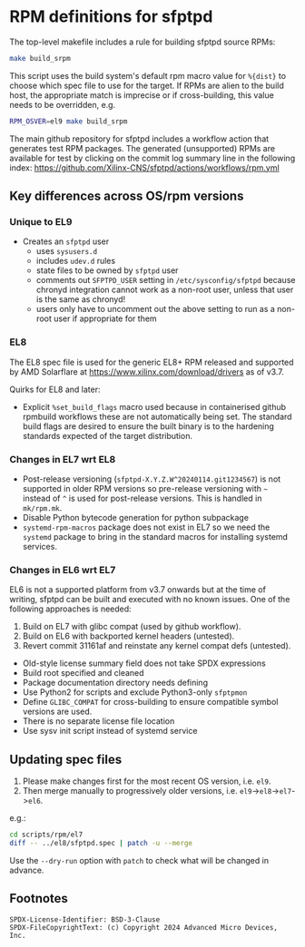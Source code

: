 # RPM definitions for sfptpd

The top-level makefile includes a rule for building sfptpd source RPMs:

```sh
make build_srpm
```

This script uses the build system's default rpm macro value for `%{dist}` to
choose which spec file to use for the target. If RPMs are alien to the build
host, the appropriate match is imprecise or if cross-building, this value
needs to be overridden, e.g.

```sh
RPM_OSVER=el9 make build_srpm
```

The main github repository for sfptpd includes a workflow action that generates
test RPM packages. The generated (unsupported) RPMs are available for test by
clicking on the commit log summary line in the following index:
<https://github.com/Xilinx-CNS/sfptpd/actions/workflows/rpm.yml>

## Key differences across OS/rpm versions

### Unique to EL9

* Creates an `sfptpd` user
   - uses `sysusers.d`
   - includes `udev.d` rules
   - state files to be owned by `sfptpd` user
   - comments out `SFPTPD_USER` setting in `/etc/sysconfig/sfptpd` because
     chronyd integration cannot work as a non-root user, unless that user
     is the same as chronyd!
   - users only have to uncomment out the above setting to run as a non-root
     user if appropriate for them

### EL8

The EL8 spec file is used for the generic EL8+ RPM released and supported by
AMD Solarflare at <https://www.xilinx.com/download/drivers> as of v3.7.

Quirks for EL8 and later:

* Explicit `%set_build_flags` macro used because in containerised github
  rpmbuild workflows these are not automatically being set. The standard build
  flags are desired to ensure the built binary is to the hardening standards
  expected of the target distribution.

### Changes in EL7 wrt EL8

* Post-release versioning (`sfptpd-X.Y.Z.W^20240114.git1234567`) is not
  supported in older RPM versions so pre-release versioning with `~` instead of
  `^` is used for post-release versions. This is handled in `mk/rpm.mk`.
* Disable Python bytecode generation for python subpackage
* `systemd-rpm-macros` package does not exist in EL7 so we need the `systemd`
  package to bring in the standard macros for installing systemd services.

### Changes in EL6 wrt EL7

EL6 is not a supported platform from v3.7 onwards but at the time of writing,
sfptpd can be built and executed with no known issues. One of the following
approaches is needed:

1. Build on EL7 with glibc compat (used by github workflow).
2. Build on EL6 with backported kernel headers (untested).
3. Revert commit 31161af and reinstate any kernel compat defs (untested).

* Old-style license summary field does not take SPDX expressions
* Build root specified and cleaned
* Package documentation directory needs defining
* Use Python2 for scripts and exclude Python3-only `sfptpmon`
* Define `GLIBC_COMPAT` for cross-building to ensure compatible symbol
  versions are used.
* There is no separate license file location
* Use sysv init script instead of systemd service

## Updating spec files

1. Please make changes first for the most recent OS version, i.e. `el9`.
2. Then merge manually to progressively older versions,
   i.e. `el9`->`el8`->`el7`->`el6`.

e.g.:

```sh
cd scripts/rpm/el7
diff -- ../el8/sfptpd.spec | patch -u --merge
```

Use the `--dry-run` option with `patch` to check what will be changed in
advance.

## Footnotes

```
SPDX-License-Identifier: BSD-3-Clause
SPDX-FileCopyrightText: (c) Copyright 2024 Advanced Micro Devices, Inc.
```
